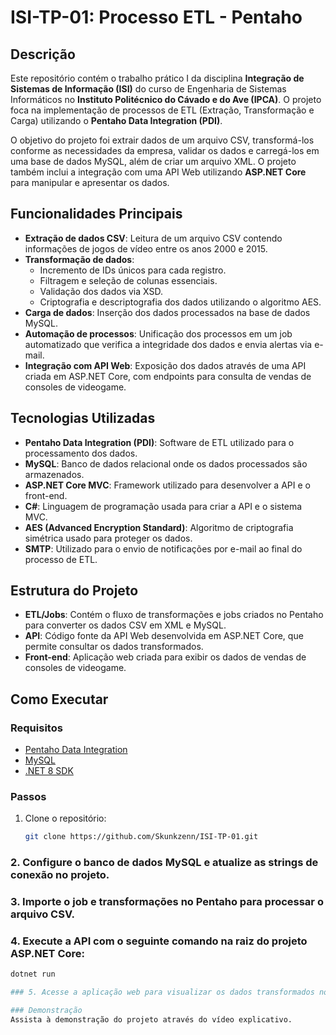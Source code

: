 # ISI-TP-01: Processo ETL - Pentaho

## Descrição
Este repositório contém o trabalho prático I da disciplina **Integração de Sistemas de Informação (ISI)** do curso de Engenharia de Sistemas Informáticos no **Instituto Politécnico do Cávado e do Ave (IPCA)**. O projeto foca na implementação de processos de ETL (Extração, Transformação e Carga) utilizando o **Pentaho Data Integration (PDI)**.

O objetivo do projeto foi extrair dados de um arquivo CSV, transformá-los conforme as necessidades da empresa, validar os dados e carregá-los em uma base de dados MySQL, além de criar um arquivo XML. O projeto também inclui a integração com uma API Web utilizando **ASP.NET Core** para manipular e apresentar os dados.

## Funcionalidades Principais

- **Extração de dados CSV**: Leitura de um arquivo CSV contendo informações de jogos de vídeo entre os anos 2000 e 2015.
- **Transformação de dados**:
  - Incremento de IDs únicos para cada registro.
  - Filtragem e seleção de colunas essenciais.
  - Validação dos dados via XSD.
  - Criptografia e descriptografia dos dados utilizando o algoritmo AES.
- **Carga de dados**: Inserção dos dados processados na base de dados MySQL.
- **Automação de processos**: Unificação dos processos em um job automatizado que verifica a integridade dos dados e envia alertas via e-mail.
- **Integração com API Web**: Exposição dos dados através de uma API criada em ASP.NET Core, com endpoints para consulta de vendas de consoles de videogame.

## Tecnologias Utilizadas

- **Pentaho Data Integration (PDI)**: Software de ETL utilizado para o processamento dos dados.
- **MySQL**: Banco de dados relacional onde os dados processados são armazenados.
- **ASP.NET Core MVC**: Framework utilizado para desenvolver a API e o front-end.
- **C#**: Linguagem de programação usada para criar a API e o sistema MVC.
- **AES (Advanced Encryption Standard)**: Algoritmo de criptografia simétrica usado para proteger os dados.
- **SMTP**: Utilizado para o envio de notificações por e-mail ao final do processo de ETL.

## Estrutura do Projeto

- **ETL/Jobs**: Contém o fluxo de transformações e jobs criados no Pentaho para converter os dados CSV em XML e MySQL.
- **API**: Código fonte da API Web desenvolvida em ASP.NET Core, que permite consultar os dados transformados.
- **Front-end**: Aplicação web criada para exibir os dados de vendas de consoles de videogame.

## Como Executar

### Requisitos

- [Pentaho Data Integration](https://sourceforge.net/projects/pentaho/)
- [MySQL](https://www.mysql.com/)
- [.NET 8 SDK](https://dotnet.microsoft.com/download)

### Passos

1. Clone o repositório:
   ```bash
   git clone https://github.com/Skunkzenn/ISI-TP-01.git

### 2. Configure o banco de dados MySQL e atualize as strings de conexão no projeto.

### 3. Importe o job e transformações no Pentaho para processar o arquivo CSV.

### 4. Execute a API com o seguinte comando na raiz do projeto ASP.NET Core:

 ```bash
dotnet run

### 5. Acesse a aplicação web para visualizar os dados transformados no navegador.

### Demonstração
Assista à demonstração do projeto através do vídeo explicativo.

